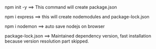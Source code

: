 npm init -y ==> This command will create package.json

npm i express ==> this will create nodemodules and package-lock.json

npm i nodemon ==> auto save nodejs on browser

package-lock.json ==> Maintained dependency version, fast installation because version resolution part skipped.
